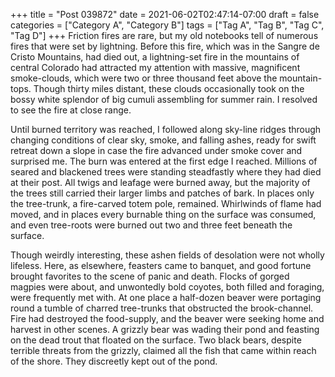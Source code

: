 +++
title = "Post 039872"
date = 2021-06-02T02:47:14-07:00
draft = false
categories = ["Category A", "Category B"]
tags = ["Tag A", "Tag B", "Tag C", "Tag D"]
+++
Friction fires are rare, but my old notebooks tell of numerous fires that were set by lightning. Before this fire, which was in the Sangre de Cristo Mountains, had died out, a lightning-set fire in the mountains of central Colorado had attracted my attention with massive, magnificent smoke-clouds, which were two or three thousand feet above the mountain-tops. Though thirty miles distant, these clouds occasionally took on the bossy white splendor of big cumuli assembling for summer rain. I resolved to see the fire at close range.

Until burned territory was reached, I followed along sky-line ridges through changing conditions of clear sky, smoke, and falling ashes, ready for swift retreat down a slope in case the fire advanced under smoke cover and surprised me. The burn was entered at the first edge I reached. Millions of seared and blackened trees were standing steadfastly where they had died at their post. All twigs and leafage were burned away, but the majority of the trees still carried their larger limbs and patches of bark. In places only the tree-trunk, a fire-carved totem pole, remained. Whirlwinds of flame had moved, and in places every burnable thing on the surface was consumed, and even tree-roots were burned out two and three feet beneath the surface.

Though weirdly interesting, these ashen fields of desolation were not wholly lifeless. Here, as elsewhere, feasters came to banquet, and good fortune brought favorites to the scene of panic and death. Flocks of gorged magpies were about, and unwontedly bold coyotes, both filled and foraging, were frequently met with. At one place a half-dozen beaver were portaging round a tumble of charred tree-trunks that obstructed the brook-channel. Fire had destroyed the food-supply, and the beaver were seeking home and harvest in other scenes. A grizzly bear was wading their pond and feasting on the dead trout that floated on the surface. Two black bears, despite terrible threats from the grizzly, claimed all the fish that came within reach of the shore. They discreetly kept out of the pond.
